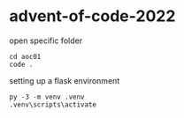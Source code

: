 # advent-of-code-2022

open specific folder
```
cd aoc01
code .
```

setting up a flask environment
```
py -3 -m venv .venv
.venv\scripts\activate
```